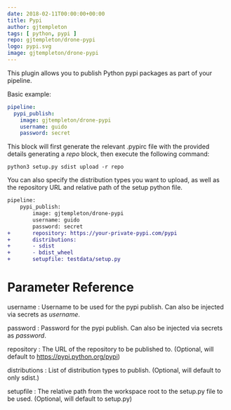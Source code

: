 ```yaml
---
date: 2018-02-11T00:00:00+00:00
title: Pypi
author: gjtempleton
tags: [ python, pypi ]
repo: gjtempleton/drone-pypi
logo: pypi.svg
image: gjtempleton/drone-pypi
---
```


This plugin allows you to publish Python pypi packages as part of your pipeline.

Basic example:

```yaml
pipeline:
  pypi_publish:
    image: gjtempleton/drone-pypi
    username: guido
    password: secret
```

This block will first generate the relevant .pypirc file with the provided details generating a _repo_ block, then execute the following command:

```
python3 setup.py sdist upload -r repo
```

You can also specify the distribution types you want to upload, as well as the repository URL and relative path of the setup python file.
```diff
pipeline:
    pypi_publish:
        image: gjtempleton/drone-pypi
        username: guido
        password: secret
+       repository: https://your-private-pypi.com/pypi
+       distributions:
+       - sdist
+       - bdist_wheel
+       setupfile: testdata/setup.py
```

# Parameter Reference

username
: Username to be used for the pypi publish. Can also be injected via secrets as _username_.

password
: Password for the pypi publish.  Can also be injected via secrets as _password_.

repository
: The URL of the repository to be published to. (Optional, will default to https://pypi.python.org/pypi)

distributions
: List of distribution types to publish. (Optional, will default to only sdist.)

setupfile
: The relative path from the workspace root to the setup.py file to be used. (Optional, will default to setup.py)
